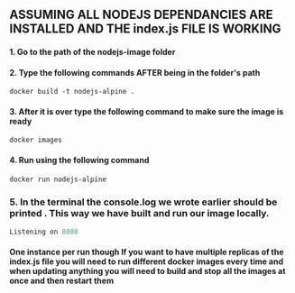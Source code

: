 ##  ASSUMING ALL NODEJS DEPENDANCIES ARE INSTALLED AND THE index.js FILE IS WORKING
#### 1. Go to the path of the nodejs-image folder
#### 2. Type the following commands AFTER being in the folder's path
``
docker build -t nodejs-alpine .
``
#### 3. After it is over type the following command to make sure the image is ready
``
docker images
``
#### 4. Run using the following command
``
docker run nodejs-alpine
``
### 5. In the terminal the console.log we wrote earlier should be printed . This way we have built and run our image locally.
```js 
Listening on 8080
```

#### One instance per run though If you want to have multiple replicas of the index.js file you will need to run different docker images every time and when updating anything you will need to build and stop all the images at once and then restart them
